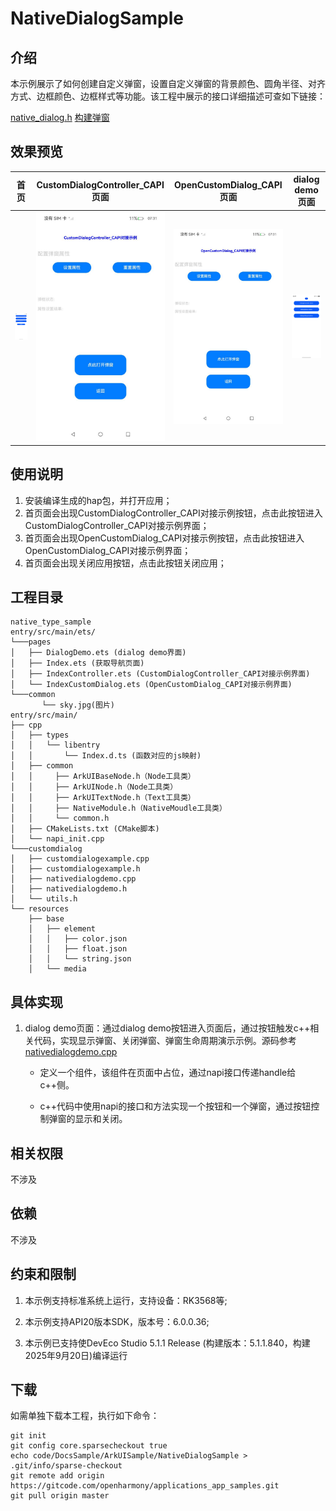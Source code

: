 # NativeDialogSample

## 介绍

本示例展示了如何创建自定义弹窗，设置自定义弹窗的背景颜色、圆角半径、对齐方式、边框颜色、边框样式等功能。该工程中展示的接口详细描述可查如下链接：

[native_dialog.h](https://gitcode.com/openharmony/docs/blob/master/zh-cn/application-dev/reference/apis-arkui/capi-native-dialog-h.md)
[构建弹窗](https://gitcode.com/openharmony/docs/blob/master/zh-cn/application-dev/ui/ndk-build-pop-up-window.md)

## 效果预览

| 首页                                                      | CustomDialogController_CAPI页面                                  |OpenCustomDialog_CAPI页面                                              | dialog demo页面                                         |
|---------------------------------------------------------|--------------------------------------------------------------| ------------------------------------------------------- |-------------------------------------------------------|
| <img src="./screenshots/NativeDialog.png" width="300"/> | <img src="./screenshots/CustomDialogController.png" width="300"/> | <img src="./screenshots/OpenCustomDialog.png" width="300"/> | <img src="./screenshots/DialogDemo.png" width="300"/> |

## 使用说明

1. 安装编译生成的hap包，并打开应用；
2. 首页面会出现CustomDialogController_CAPI对接示例按钮，点击此按钮进入CustomDialogController_CAPI对接示例界面；
3. 首页面会出现OpenCustomDialog_CAPI对接示例按钮，点击此按钮进入OpenCustomDialog_CAPI对接示例界面；
4. 首页面会出现关闭应用按钮，点击此按钮关闭应用；

## 工程目录

```
native_type_sample
entry/src/main/ets/
└───pages
│   ├── DialogDemo.ets (dialog demo界面)
│   ├── Index.ets (获取导航页面)
│   ├── IndexController.ets (CustomDialogController_CAPI对接示例界面)
│   └── IndexCustomDialog.ets (OpenCustomDialog_CAPI对接示例界面)
└───common
       └── sky.jpg(图片)
entry/src/main/
├── cpp
│   ├── types
│   │   └── libentry
│   │       └── Index.d.ts (函数对应的js映射)
│   ├── common
│   │     ├── ArkUIBaseNode.h（Node工具类）
│   │     ├── ArkUINode.h（Node工具类）
│   │     ├── ArkUITextNode.h（Text工具类）
│   │     ├── NativeModule.h（NativeMoudle工具类）
│   │     └── common.h
│   ├── CMakeLists.txt (CMake脚本)
│   └── napi_init.cpp
└───customdialog
│   ├── customdialogexample.cpp 
│   ├── customdialogexample.h
│   ├── nativedialogdemo.cpp
│   ├── nativedialogdemo.h
│   └── utils.h
└── resources
    ├── base
    │   ├── element
    │   │   ├── color.json
    │   │   ├── float.json
    │   │   └── string.json
    │   └── media
```
## 具体实现

1. dialog demo页面：通过dialog demo按钮进入页面后，通过按钮触发c++相关代码，实现显示弹窗、关闭弹窗、弹窗生命周期演示示例。源码参考[nativedialogdemo.cpp](https://gitcode.com/openharmony/applications_app_samples/blob/master/code/DocsSample/ArkUISample/NativeDialogSample/entry/src/main/cpp/customdialog/nativedialogdemo.cpp)

    * 定义一个组件，该组件在页面中占位，通过napi接口传递handle给c++侧。

    * c++代码中使用napi的接口和方法实现一个按钮和一个弹窗，通过按钮控制弹窗的显示和关闭。

## 相关权限

不涉及

## 依赖

不涉及

## 约束和限制

1. 本示例支持标准系统上运行，支持设备：RK3568等;

2. 本示例支持API20版本SDK，版本号：6.0.0.36;

3. 本示例已支持使DevEco Studio 5.1.1 Release (构建版本：5.1.1.840，构建 2025年9月20日)编译运行

## 下载

如需单独下载本工程，执行如下命令：

```
git init
git config core.sparsecheckout true
echo code/DocsSample/ArkUISample/NativeDialogSample > .git/info/sparse-checkout
git remote add origin https://gitcode.com/openharmony/applications_app_samples.git
git pull origin master
```
